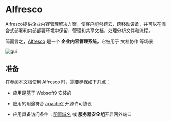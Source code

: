 # Alfresco

Alfresco提供企业内容管理解决方案，使客户能够跨云，跨移动设备，并可以在混合式部署和内部部署环境中保留、管理和共享文档，处理分析文件和流程。

简而言之，[Alfresco](https://www.alfresco.com/) 是一个 **企业内容管理系统**，它被用于 文档协作  等场景


![gui](https://libs.websoft9.com/Websoft9/DocsPicture/zh/alfresco/alfresco-arcgui-websoft9.png)


## 准备

在参阅本文档使用 Alfresco 时，需要确保如下几点：

- 应用是基于 Websoft9 安装的

- 应用的用途符合 [apache2](https://opensource.org/licenses/Apache-2.0) 开源许可协议

- 应用具备访问条件：[配置域名](./guide/appsetdomain) 或 **服务器安全组**开启网外端口